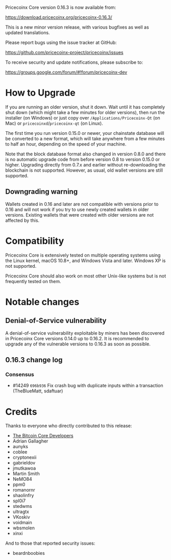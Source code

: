 Pricecoinx Core version 0.16.3 is now available from:

  <https://download.pricecoinx.org/pricecoinx-0.16.3/>

This is a new minor version release, with various bugfixes
as well as updated translations.

Please report bugs using the issue tracker at GitHub:

  <https://github.com/pricecoinx-project/pricecoinx/issues>

To receive security and update notifications, please subscribe to:

  <https://groups.google.com/forum/#!forum/pricecoinx-dev>

How to Upgrade
==============

If you are running an older version, shut it down. Wait until it has completely
shut down (which might take a few minutes for older versions), then run the
installer (on Windows) or just copy over `/Applications/Pricecoinx-Qt` (on Mac)
or `pricecoinxd`/`pricecoinx-qt` (on Linux).

The first time you run version 0.15.0 or newer, your chainstate database will be converted to a
new format, which will take anywhere from a few minutes to half an hour,
depending on the speed of your machine.

Note that the block database format also changed in version 0.8.0 and there is no
automatic upgrade code from before version 0.8 to version 0.15.0 or higher. Upgrading
directly from 0.7.x and earlier without re-downloading the blockchain is not supported.
However, as usual, old wallet versions are still supported.

Downgrading warning
-------------------

Wallets created in 0.16 and later are not compatible with versions prior to 0.16
and will not work if you try to use newly created wallets in older versions. Existing
wallets that were created with older versions are not affected by this.

Compatibility
==============

Pricecoinx Core is extensively tested on multiple operating systems using
the Linux kernel, macOS 10.8+, and Windows Vista and later. Windows XP is not supported.

Pricecoinx Core should also work on most other Unix-like systems but is not
frequently tested on them.

Notable changes
===============

Denial-of-Service vulnerability
-------------------------------

A denial-of-service vulnerability exploitable by miners has been discovered in
Pricecoinx Core versions 0.14.0 up to 0.16.2. It is recommended to upgrade any of
the vulnerable versions to 0.16.3 as soon as possible.

0.16.3 change log
------------------

### Consensus
- #14249 `696b936` Fix crash bug with duplicate inputs within a transaction (TheBlueMatt, sdaftuar)

Credits
=======

Thanks to everyone who directly contributed to this release:

- [The Bitcoin Core Developers](/doc/release-notes)
- Adrian Gallagher
- aunyks
- coblee
- cryptonexii
- gabrieldov
- jmutkawoa
- Martin Smith
- NeMO84
- ppm0
- romanornr
- shaolinfry
- spl0i7
- stedwms
- ultragtx
- VKoskiv
- voidmain
- wbsmolen
- xinxi

And to those that reported security issues:

- beardnboobies